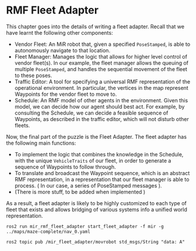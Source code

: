 # RMF Fleet Adapter
This chapter goes into the details of writing a fleet adapter. Recall that we have learnt the following other components:
* Vendor Fleet: An MiR robot that, given a specified `PoseStamped`, is able to autonomously navigate to that location.
* Fleet Manager: Manages the logic that allows for higher level control of vendor fleet(s). In our example, the fleet manager allows the queuing of multiple `PoseStamped`, and handles the sequential movement of the fleet to these poses.
* Traffic Editor: A tool for specifying a universal RMF representation of the operational environment. In particular, the vertices in the map represent 
Waypoints for the vendor fleet to move to.
* Schedule: An RMF model of other agents in the environment. Given this model, we can decide how our agent should best act. For example, by consulting the Schedule, we can decide a feasible sequence of Waypoints, as described in the traffic editor, which will not disturb other fleets.

Now, the final part of the puzzle is the Fleet Adapter. The fleet adapter has the following main functions:
* To implement the logic that combines the knowledge in the Schedule, with the unique `VehicleTraits` of our fleet, in order to generate a sequence of Waypoints to follow through.
* To translate and broadcast the Waypoint sequence, which is an abstract RMF representation, in a representation that our fleet manager is able to process. ( In our case, a series of PoseStamped messages ).
* (There is more stuff, to be added when implemented )

As a result, a fleet adapter is likely to be highly customized to each type of fleet that exists and allows bridging of various systems info a unified world representation. 

```
ros2 run mir_rmf_fleet_adapter start_fleet_adapter -f mir -g ../maps/maze-complete/nav_0.yaml

ros2 topic pub /mir_fleet_adapter/movrobot std_msgs/String "data: A"
```
